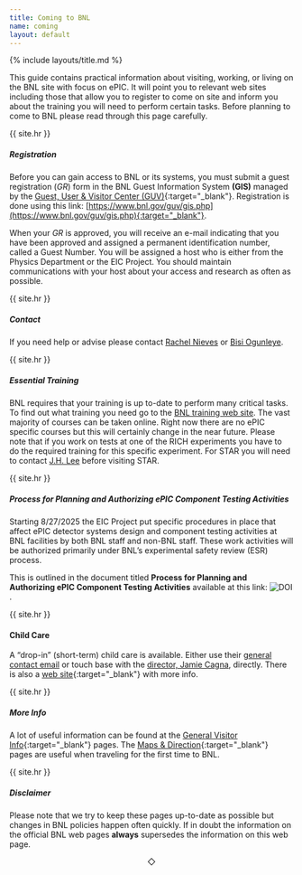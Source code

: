 ```yaml
---
title: Coming to BNL
name: coming
layout: default
---
```


{% include layouts/title.md %}

This guide contains practical information about visiting, working, or living on the BNL site with focus on ePIC. It will point you to relevant web sites including those that allow you to register to come on site and inform you about the training you will need to perform certain tasks. Before planning to come to BNL please read through this page carefully.


{{ site.hr }}
##### Registration

Before you can gain access to BNL or its systems, you must submit a guest registration (_GR_) form in the BNL Guest Information System __(GIS)__ managed by the [Guest, User & Visitor Center (GUV)](https://www.bnl.gov/guv/id.php){:target="_blank"}.  Registration is done using this link: [https://www.bnl.gov/guv/gis.php](https://www.bnl.gov/guv/gis.php){:target="_blank"}.

When your _GR_ is approved, you will receive an e-mail indicating that you have been approved and assigned a permanent identification number, called a Guest Number. You will be assigned a host who is either from the Physics Department or the EIC Project.  You should maintain communications with your host about your access and research as often as possible.

{{ site.hr }}
##### Contact

If you need help or advise please contact [Rachel Nieves](mailto:irachel@bnl.gov) or [Bisi Ogunleye](mailto:oogunleye@bnl.gov).

{{ site.hr }}
##### Essential Training

BNL requires that your training is up to-date to perform many critical tasks. To find out what training you need go to the [BNL training web site](https://www.bnl.gov/training/). The vast majority of courses can be taken online. Right now there are no ePIC specific courses but this will certainly change in the near future.  Please note that if you work on tests at one of the RICH experiments you have to do the required training for this specific experiment. For STAR you will need to contact [J.H. Lee](mailto:jhlee@bnl.gov) before visiting STAR.

{{ site.hr }}
##### Process for Planning and Authorizing ePIC Component Testing Activities

Starting 8/27/2025 the EIC Project put specific procedures in place that affect ePIC detector systems design and component testing activities at BNL facilities by both BNL staff and non-BNL staff.  These work activities will be authorized primarily under BNL’s experimental safety review (ESR) process.

This is outlined in the document titled **Process for Planning and Authorizing ePIC Component Testing Activities** available at this link: ![DOI](https://zenodo.org/badge/DOI/10.5281/zenodo.17137507.svg).

{{ site.hr }}
#### Child Care

A “drop-in” (short-term) child care is available. Either use their [general contact email](mailto:Parents@skiesthelimitllc.com) or touch base with the [director, Jamie Cagna](mailto:jcagna@skiesthelimitllc.com), directly.
There is also a [web site](https://www.bnl.gov/hr/benefits/childcare.php){:target="_blank"} with more info.

{{ site.hr }}
##### More Info

A lot of useful information can be found at the [General Visitor Info](https://www.bnl.gov/visitorinfo/){:target="_blank"} pages. The [Maps & Direction](https://www.bnl.gov/maps/){:target="_blank"} pages are useful when traveling for the first time to BNL.

{{ site.hr }}
##### Disclaimer

Please note that we try to keep these pages up-to-date as possible but changes in BNL policies happen often quickly.  If in doubt the information on the official BNL web pages **always** supersedes the information on this web page.

<center>&#9671;</center>

